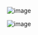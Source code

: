 ![image](https://github.com/PetronioFaleixo/ProvaDevWeb/assets/79844325/bd305034-7264-4219-b73d-e107b42e4b73)

![image](https://github.com/PetronioFaleixo/ProvaDevWeb/assets/79844325/bed5c846-d972-4e72-bc27-ad52b3e1c5fe)

